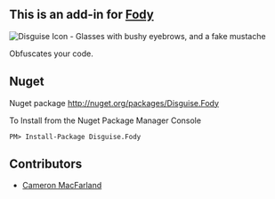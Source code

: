 ## This is an add-in for [Fody](https://github.com/Fody/Fody/) 

![Disguise Icon - Glasses with bushy eyebrows, and a fake mustache](https://raw.github.com/Fody/Disguise/master/Icons/package_icon.png)

Obfuscates your code.

## Nuget 

Nuget package http://nuget.org/packages/Disguise.Fody 

To Install from the Nuget Package Manager Console 
    
    PM> Install-Package Disguise.Fody

## Contributors

  * [Cameron MacFarland](https://github.com/distantcam)